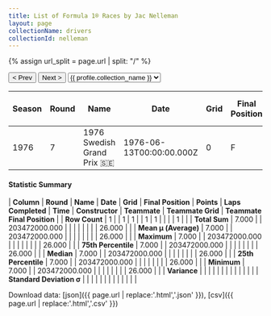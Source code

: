 ```yaml
---
title: List of Formula 1® Races by Jac Nelleman
layout: page
collectionName: drivers
collectionId: nelleman
---
```


{% assign url_split = page.url | split: "/" %}
<div id="collection-navigation">
<button onclick="selector.options[selector.selectedIndex-1].value && (window.location = selector.options[selector.selectedIndex-1].value);">&lt; Prev</button>
<button onclick="selector.options[selector.selectedIndex+1].value && (window.location = selector.options[selector.selectedIndex+1].value);">Next &gt;</button>
<select id="selector" onchange="this.options[this.selectedIndex].value && (window.location = this.options[this.selectedIndex].value);">
  {% for collectionId in site.data[page.collectionName].refs %}
    {% if collectionId == page.collectionId %}
      {% assign selected = "selected" %}
    {% else %}
      {% assign selected = "" %}
    {% endif %}
    {% assign profile = site.data[page.collectionName][collectionId].profile %}
    <option value="/f1/{{ page.collectionName }}/{{ collectionId }}/{{ url_split[4] }}" {{ selected }}>{{ profile.collection_name }}</option>
  {% endfor %}
</select>
</div>

| Season | Round | Name | Date | Grid | Final Position | Points | Laps Completed | Time | Constructor | Teammate | Teammate Grid | Teammate Final Position |
|--|--|--|--|--|--|--|--|--|--|--|--|--|
| 1976 | 7 | 1976 Swedish Grand Prix 🇸🇪 | 1976-06-13T00:00:00.000Z | 0 | F | 0.0 | 0 |   | Brabham-Ford 🇬🇧 | [Loris Kessel 🇨🇭](/f1/drivers/kessel) | 26 | R |

#### Statistic Summary

| **Column** | **Round** | **Name** | **Date** | **Grid** | **Final Position** | **Points** | **Laps Completed** | **Time** | **Constructor** | **Teammate** | **Teammate Grid** | **Teammate Final Position** |
| **Row Count** | 1 |  | 1 | 1 |  | 1 | 1 |  |  |  | 1 |  |
| **Total Sum** | 7.000 |  | 203472000.000 |  |  |  |  |  |  |  | 26.000 |  |
| **Mean μ (Average)** | 7.000 |  | 203472000.000 |  |  |  |  |  |  |  | 26.000 |  |
| **Maximum** | 7.000 |  | 203472000.000 |  |  |  |  |  |  |  | 26.000 |  |
| **75th Percentile** | 7.000 |  | 203472000.000 |  |  |  |  |  |  |  | 26.000 |  |
| **Median** | 7.000 |  | 203472000.000 |  |  |  |  |  |  |  | 26.000 |  |
| **25th Percentile** | 7.000 |  | 203472000.000 |  |  |  |  |  |  |  | 26.000 |  |
| **Minimum** | 7.000 |  | 203472000.000 |  |  |  |  |  |  |  | 26.000 |  |
| **Variance** |  |  |  |  |  |  |  |  |  |  |  |  |
| **Standard Deviation σ** |  |  |  |  |  |  |  |  |  |  |  |  |

Download data: [json]({{ page.url | replace:'.html','.json' }}), [csv]({{ page.url | replace:'.html','.csv' }})

